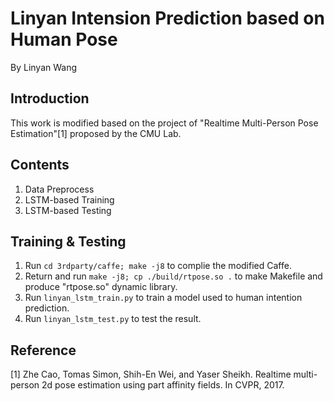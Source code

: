 # Linyan Intension Prediction based on Human Pose
By Linyan Wang

## Introduction
  This work is modified based on the project of "Realtime Multi-Person Pose Estimation"[1] proposed by the CMU Lab.

## Contents
 1. Data Preprocess
 2. LSTM-based Training
 3. LSTM-based Testing

## Training & Testing

  1. Run ```cd 3rdparty/caffe; make -j8``` to complie the modified Caffe.
  2. Return and run ```make -j8; cp ./build/rtpose.so .``` to make Makefile and produce "rtpose.so" dynamic library.
  3. Run ```linyan_lstm_train.py``` to train a model used to human intention prediction.
  4. Run ```linyan_lstm_test.py``` to test the result.

## Reference
 [1] Zhe Cao, Tomas Simon, Shih-En Wei, and Yaser Sheikh. Realtime multi-person 2d pose estimation using part affinity fields. In CVPR, 2017.

     


